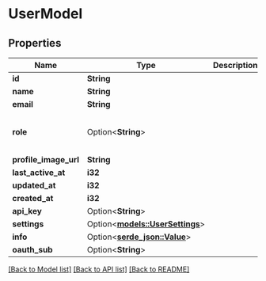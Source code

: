 # UserModel

## Properties

Name | Type | Description | Notes
------------ | ------------- | ------------- | -------------
**id** | **String** |  | 
**name** | **String** |  | 
**email** | **String** |  | 
**role** | Option<**String**> |  | [optional][default to pending]
**profile_image_url** | **String** |  | 
**last_active_at** | **i32** |  | 
**updated_at** | **i32** |  | 
**created_at** | **i32** |  | 
**api_key** | Option<**String**> |  | [optional]
**settings** | Option<[**models::UserSettings**](UserSettings.md)> |  | [optional]
**info** | Option<[**serde_json::Value**](.md)> |  | [optional]
**oauth_sub** | Option<**String**> |  | [optional]

[[Back to Model list]](../README.md#documentation-for-models) [[Back to API list]](../README.md#documentation-for-api-endpoints) [[Back to README]](../README.md)



